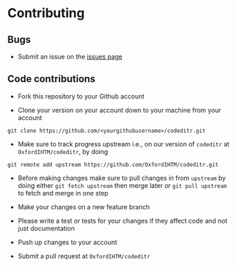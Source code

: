# Contributing

## Bugs

* Submit an issue on the [issues page](https://github.com/OxfordIHTM/codeditr/issues)

## Code contributions

* Fork this repository to your Github account

* Clone your version on your account down to your machine from your account 

```
git clone https://github.com/<yourgithubusername>/codeditr.git
```

* Make sure to track progress upstream i.e., on our version of `codeditr` 
at `OxfordIHTM/codeditr`, by doing 

```
git remote add upstream https://github.com/OxfordIHTM/codeditr.git
```

* Before making changes make sure to pull changes in from `upstream` by doing 
either `git fetch upstream` then merge later or `git pull upstream` to fetch 
and merge in one step

* Make your changes on a new feature branch

* Please write a test or tests for your changes if they affect code and not just 
documentation

* Push up changes to your account

* Submit a pull request at `OxfordIHTM/codeditr`

